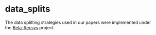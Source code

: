 # data_splits

The data splitting strategies used in our papers were implemented under the [Beta-Recsys](https://beta-recsys.readthedocs.io/en/latest/index.html) project. 
